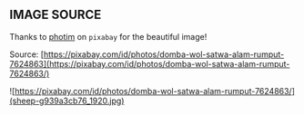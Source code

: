 ## IMAGE SOURCE

Thanks to [photim](https://pixabay.com/id/users/photim-27214801/) on `pixabay` for the beautiful image!


Source: [https://pixabay.com/id/photos/domba-wol-satwa-alam-rumput-7624863](https://pixabay.com/id/photos/domba-wol-satwa-alam-rumput-7624863/)

![https://pixabay.com/id/photos/domba-wol-satwa-alam-rumput-7624863/](sheep-g939a3cb76_1920.jpg)

